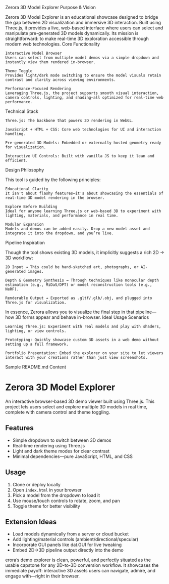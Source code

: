 Zerora 3D Model Explorer
 Purpose & Vision

Zerora 3D Model Explorer is an educational showcase designed to bridge the gap between 2D visualization and immersive 3D interaction.
Built using Three.js, it provides a live, web-based interface where users can select and manipulate pre-generated 3D models dynamically. 
Its mission is straightforward: to make real-time 3D exploration accessible through modern web technologies.
 Core Functionality

    Interactive Model Browser
    Users can select from multiple model demos via a simple dropdown and instantly view them rendered in-browser.

    Theme Toggle
    Provides light/dark mode switching to ensure the model visuals retain contrast and clarity across viewing environments.

    Performance-Focused Rendering
    Leveraging Three.js, the project supports smooth visual interaction, camera controls, lighting, and shading—all optimized for real-time web performance.

 Technical Stack

    Three.js: The backbone that powers 3D rendering in WebGL.

    JavaScript + HTML + CSS: Core web technologies for UI and interaction handling.

    Pre-generated 3D Models: Embedded or externally hosted geometry ready for visualization.

    Interactive UI Controls: Built with vanilla JS to keep it lean and efficient.

 Design Philosophy

This tool is guided by the following principles:

    Educational Clarity
    It isn't about flashy features—it's about showcasing the essentials of real-time 3D model rendering in the browser.

    Explore Before Building
    Ideal for anyone learning Three.js or web-based 3D to experiment with lighting, materials, and performance in real time.

    Modular Expansion
    Models and demos can be added easily. Drop a new model asset and integrate it into the dropdown, and you’re live.

 Pipeline Inspiration

Though the tool shows existing 3D models, it implicitly suggests a rich 2D → 3D workflow:

    2D Input → This could be hand-sketched art, photographs, or AI-generated images.

    Depth & Geometry Synthesis → Through techniques like monocular depth estimation (e.g., MiDaS/DPT) or model reconstruction tools (e.g., NeRF).

    Renderable Output → Exported as .gltf/.glb/.obj, and plugged into Three.js for visualization.

In essence, Zerora allows you to visualize the final step in that pipeline—how 3D forms appear and behave in-browser.
 Ideal Usage Scenarios

    Learning Three.js: Experiment with real models and play with shaders, lighting, or view controls.

    Prototyping: Quickly showcase custom 3D assets in a web demo without setting up a full framework.

    Portfolio Presentation: Embed the explorer on your site to let viewers interact with your creations rather than just view screenshots.
 Sample README.md Content

# Zerora 3D Model Explorer

An interactive browser-based 3D demo viewer built using Three.js. This project lets users select and explore multiple 3D models in real time, complete with camera control and theme toggling.

## Features

- Simple dropdown to switch between 3D demos
- Real-time rendering using Three.js
- Light and dark theme modes for clear contrast
- Minimal dependencies—pure JavaScript, HTML, and CSS

## Usage

1. Clone or deploy locally  
2. Open `index.html` in your browser  
3. Pick a model from the dropdown to load it  
4. Use mouse/touch controls to rotate, zoom, and pan  
5. Toggle theme for better visibility

## Extension Ideas

- Load models dynamically from a server or cloud bucket  
- Add lighting/material controls (ambient/directional/specular)  
- Incorporate GUI panels like dat.GUI for live tweaking  
- Embed 2D→3D pipeline output directly into the demo

erora’s demo explorer is clean, powerful, and perfectly situated as the usable capstone for any 2D-to-3D conversion workflow. It showcases the immediate payoff: interactive 3D assets users can navigate, admire, and engage with—right in their browser.
